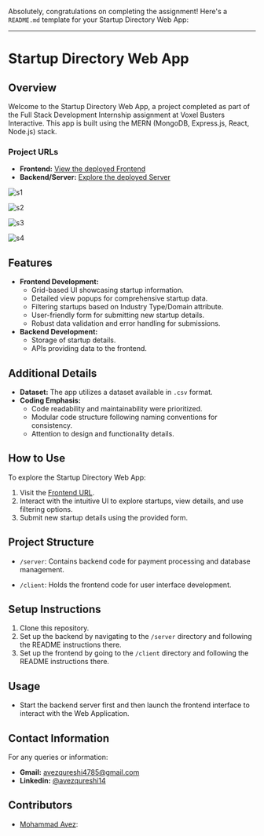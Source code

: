 Absolutely, congratulations on completing the assignment! Here's a `README.md` template for your Startup Directory Web App:

---

# Startup Directory Web App

## Overview
Welcome to the Startup Directory Web App, a project completed as part of the Full Stack Development Internship assignment at Voxel Busters Interactive. This app is built using the MERN (MongoDB, Express.js, React, Node.js) stack.

### Project URLs
- **Frontend:** [View the deployed Frontend](https://avez-voxel-fullstack.netlify.app/)
- **Backend/Server:** [Explore the deployed Server](https://avez-voxel.onrender.com/)

![s1](https://github.com/avezqureshi14/avez-voxel-full-stack-dev/assets/95353195/4e578790-bbb4-427d-9c18-be4e1f0999eb)

![s2](https://github.com/avezqureshi14/avez-voxel-full-stack-dev/assets/95353195/c3536641-ebae-48ab-892f-d4a2b64fa90f)

![s3](https://github.com/avezqureshi14/avez-voxel-full-stack-dev/assets/95353195/6be6e8fc-09ad-4210-ace0-70847f8b5687)

![s4](https://github.com/avezqureshi14/avez-voxel-full-stack-dev/assets/95353195/587b3fb3-8150-4ba1-b4f7-62fab589a58a)


## Features
- **Frontend Development:**
  - Grid-based UI showcasing startup information.
  - Detailed view popups for comprehensive startup data.
  - Filtering startups based on Industry Type/Domain attribute.
  - User-friendly form for submitting new startup details.
  - Robust data validation and error handling for submissions.
- **Backend Development:**
  - Storage of startup details.
  - APIs providing data to the frontend.

## Additional Details
- **Dataset:** The app utilizes a dataset available in `.csv` format.
- **Coding Emphasis:**
  - Code readability and maintainability were prioritized.
  - Modular code structure following naming conventions for consistency.
  - Attention to design and functionality details.

## How to Use
To explore the Startup Directory Web App:
1. Visit the [Frontend URL](https://avez-voxel-fullstack.netlify.app/).
2. Interact with the intuitive UI to explore startups, view details, and use filtering options.
3. Submit new startup details using the provided form.

## Project Structure

- `/server`: Contains backend code for payment processing and database management.
  
- `/client`: Holds the frontend code for user interface development.

## Setup Instructions

1. Clone this repository.
2. Set up the backend by navigating to the `/server` directory and following the README instructions there.
3. Set up the frontend by going to the `/client` directory and following the README instructions there.

## Usage

- Start the backend server first and then launch the frontend interface to interact with the Web Application.

## Contact Information
For any queries or information:
- **Gmail:** avezqureshi4785@gmail.com
- **Linkedin:** [@avezqureshi14](https://www.linkedin.com/in/avezqureshi14/)

## Contributors

- [Mohammad Avez](https://github.com/avezqureshi14): 
